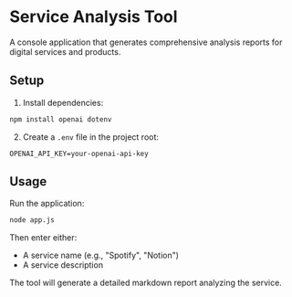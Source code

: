 # Service Analysis Tool

A console application that generates comprehensive analysis reports for digital services and products.

## Setup

1. Install dependencies:
```bash
npm install openai dotenv
```

2. Create a `.env` file in the project root:
```
OPENAI_API_KEY=your-openai-api-key
```

## Usage

Run the application:
```bash
node app.js
```

Then enter either:
- A service name (e.g., "Spotify", "Notion")
- A service description

The tool will generate a detailed markdown report analyzing the service. 